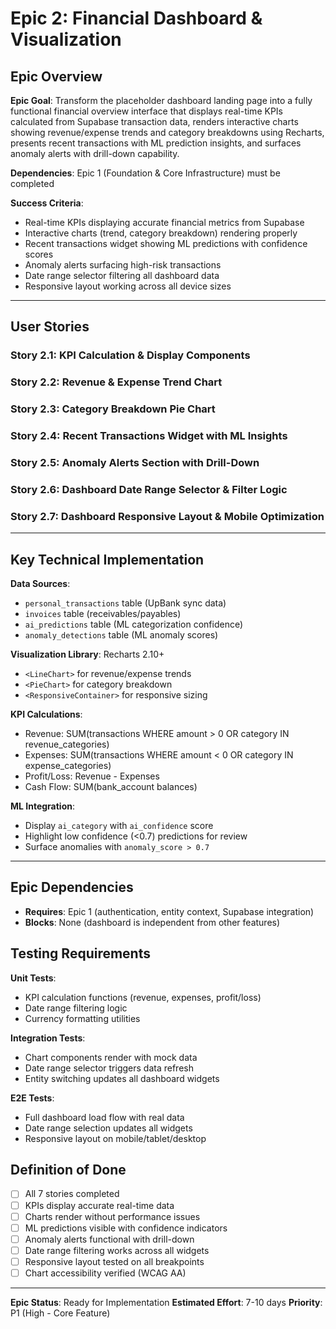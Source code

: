 # Epic 2: Financial Dashboard & Visualization

<!-- Powered by BMAD™ Core -->

## Epic Overview

**Epic Goal**: Transform the placeholder dashboard landing page into a fully functional financial overview interface that displays real-time KPIs calculated from Supabase transaction data, renders interactive charts showing revenue/expense trends and category breakdowns using Recharts, presents recent transactions with ML prediction insights, and surfaces anomaly alerts with drill-down capability.

**Dependencies**: Epic 1 (Foundation & Core Infrastructure) must be completed

**Success Criteria**:
- Real-time KPIs displaying accurate financial metrics from Supabase
- Interactive charts (trend, category breakdown) rendering properly
- Recent transactions widget showing ML predictions with confidence scores
- Anomaly alerts surfacing high-risk transactions
- Date range selector filtering all dashboard data
- Responsive layout working across all device sizes

---

## User Stories

### Story 2.1: KPI Calculation & Display Components
### Story 2.2: Revenue & Expense Trend Chart
### Story 2.3: Category Breakdown Pie Chart
### Story 2.4: Recent Transactions Widget with ML Insights
### Story 2.5: Anomaly Alerts Section with Drill-Down
### Story 2.6: Dashboard Date Range Selector & Filter Logic
### Story 2.7: Dashboard Responsive Layout & Mobile Optimization

---

## Key Technical Implementation

**Data Sources**:
- `personal_transactions` table (UpBank sync data)
- `invoices` table (receivables/payables)
- `ai_predictions` table (ML categorization confidence)
- `anomaly_detections` table (ML anomaly scores)

**Visualization Library**: Recharts 2.10+
- `<LineChart>` for revenue/expense trends
- `<PieChart>` for category breakdown
- `<ResponsiveContainer>` for responsive sizing

**KPI Calculations**:
- Revenue: SUM(transactions WHERE amount > 0 OR category IN revenue_categories)
- Expenses: SUM(transactions WHERE amount < 0 OR category IN expense_categories)
- Profit/Loss: Revenue - Expenses
- Cash Flow: SUM(bank_account balances)

**ML Integration**:
- Display `ai_category` with `ai_confidence` score
- Highlight low confidence (<0.7) predictions for review
- Surface anomalies with `anomaly_score > 0.7`

---

## Epic Dependencies

- **Requires**: Epic 1 (authentication, entity context, Supabase integration)
- **Blocks**: None (dashboard is independent from other features)

## Testing Requirements

**Unit Tests**:
- KPI calculation functions (revenue, expenses, profit/loss)
- Date range filtering logic
- Currency formatting utilities

**Integration Tests**:
- Chart components render with mock data
- Date range selector triggers data refresh
- Entity switching updates all dashboard widgets

**E2E Tests**:
- Full dashboard load flow with real data
- Date range selection updates all widgets
- Responsive layout on mobile/tablet/desktop

## Definition of Done

- [ ] All 7 stories completed
- [ ] KPIs display accurate real-time data
- [ ] Charts render without performance issues
- [ ] ML predictions visible with confidence indicators
- [ ] Anomaly alerts functional with drill-down
- [ ] Date range filtering works across all widgets
- [ ] Responsive layout tested on all breakpoints
- [ ] Chart accessibility verified (WCAG AA)

---

**Epic Status**: Ready for Implementation
**Estimated Effort**: 7-10 days
**Priority**: P1 (High - Core Feature)
